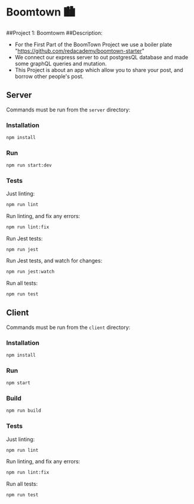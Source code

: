# Boomtown 🏙

##Project 1: Boomtowm
##Description:
* For the First Part of the BoomTown Project we use a boiler plate "https://github.com/redacademy/boomtown-starter"
* We connect our express server to out postgresQL database and made some graphQL queries and mutation.
* This Project is about an app which allow you to share your post, and borrow other people's post.


## Server

Commands must be run from the `server` directory:

### Installation

```bash
npm install
```

### Run

```bash
npm run start:dev
```

### Tests

Just linting:

```bash
npm run lint
```

Run linting, and fix any errors:

```bash
npm run lint:fix
```

Run Jest tests:

```
npm run jest
```

Run Jest tests, and watch for changes:

```bash
npm run jest:watch
```

Run all tests:

```bash
npm run test
```

## Client

Commands must be run from the `client` directory:

### Installation

```bash
npm install
```

### Run

```bash
npm start
```

### Build

```bash
npm run build
```

### Tests

Just linting:

```bash
npm run lint
```

Run linting, and fix any errors:

```bash
npm run lint:fix
```

Run all tests:

```bash
npm run test
```


